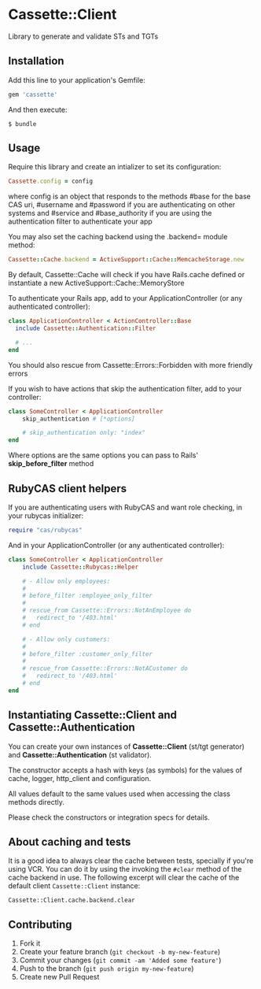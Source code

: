 # Cassette::Client

Library to generate and validate STs and TGTs

## Installation

Add this line to your application's Gemfile:

```ruby
gem 'cassette'
```

And then execute:

```shell
$ bundle
```

## Usage

Require this library and create an intializer to set its configuration:

```ruby
Cassette.config = config
```

where config is an object that responds to the methods #base for the base CAS uri, #username and #password
if you are authenticating on other systems and #service and #base\_authority if you are using the authentication filter
to authenticate your app


You may also set the caching backend using the .backend= module method:

```ruby
Cassette::Cache.backend = ActiveSupport::Cache::MemcacheStorage.new
```

By default, Cassette::Cache will check if you have Rails.cache defined or instantiate a new ActiveSupport::Cache::MemoryStore


To authenticate your Rails app, add to your ApplicationController (or any authenticated controller):

```ruby
class ApplicationController < ActionController::Base
  include Cassette::Authentication::Filter

  # ...
end
```

You should also rescue from Cassette::Errors::Forbidden with more friendly errors

If you wish to have actions that skip the authentication filter, add to your controller:

```ruby
class SomeController < ApplicationController
    skip_authentication # [*options]

    # skip_authentication only: "index"
end
```

Where options are the same options you can pass to Rails' __skip_before_filter__ method

## RubyCAS client helpers


If you are authenticating users with RubyCAS and want role checking, in your rubycas initializer:

```ruby
require "cas/rubycas"
```

And in your ApplicationController (or any authenticated controller):

```ruby
class SomeController < ApplicationController
    include Cassette::Rubycas::Helper

    # - Allow only employees:
    #
    # before_filter :employee_only_filter
    #
    # rescue_from Cassette::Errors::NotAnEmployee do
    #   redirect_to '/403.html'
    # end

    # - Allow only customers:
    #
    # before_filter :customer_only_filter
    #
    # rescue_from Cassette::Errors::NotACustomer do
    #   redirect_to '/403.html'
    # end
end
```

## Instantiating Cassette::Client and Cassette::Authentication

You can create your own instances of __Cassette::Client__ (st/tgt generator) and __Cassette::Authentication__ (st validator).

The constructor accepts a hash with keys (as symbols) for the values of cache, logger, http_client and configuration.

All values default to the same values used when accessing the class methods directly.

Please check the constructors or integration specs for details.

## About caching and tests

It is a good idea to always clear the cache between tests, specially if you're
using VCR. You can do it by using the invoking the `#clear` method of the cache
backend in use. The following excerpt will clear the cache of the default client
`Cassette::Client` instance:

```
Cassette::Client.cache.backend.clear
```

## Contributing

1. Fork it
2. Create your feature branch (`git checkout -b my-new-feature`)
3. Commit your changes (`git commit -am 'Added some feature'`)
4. Push to the branch (`git push origin my-new-feature`)
5. Create new Pull Request
